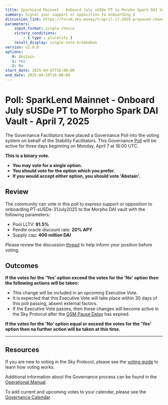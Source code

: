 ```yaml
---
title: SparkLend Mainnet - Onboard July sUSDe PT to Morpho Spark DAI Vault - April 7, 2025
summary: Signal your support or opposition to onboarding $ 
discussion_link: https://forum.sky.money/t/april-17-2025-proposed-changes-to-spark-for-upcoming-spell/26234
parameters:
    input_format: single-choice
    victory_conditions:
        - { type : plurality }
    result_display: single-vote-breakdown
version: v2.0.0
options:
   0: Abstain
   1: Yes
   2: No
start_date: 2025-04-07T16:00:00
end_date: 2025-04-10T16:00:00
---
```

# Poll: SparkLend Mainnet - Onboard July sUSDe PT to Morpho Spark DAI Vault - April 7, 2025

The Governance Facilitators have placed a Governance Poll into the voting system on behalf of the Stability Facilitators. This Governance [Poll](https://sky-atlas.powerhouse.io/#A.1.9.1_Operational_Weekly_Cycle-b189fa17-57a9-4d4e-9780-0ce4efd94211%7C0db30308) will be active for three days beginning on Monday, April 7 at 16:00 UTC.

**This is a binary vote.**

- **You may vote for a single option.**
- **You should vote for the option which you prefer.**
- **If you would accept either option, you should vote 'Abstain'.**

## Review

The community can vote in this poll to express support or opposition to onboarding PT-sUSDe-31July2025 to the Morpho DAI vault with the following parameters:

- Pool LLTV: **91.5%**
- Pendle oracle discount rate: **20% APY**
- Supply cap: **400 million DAI**

Please review the discussion [thread](https://forum.sky.money/t/april-17-2025-proposed-changes-to-spark-for-upcoming-spell/26234) to help inform your position before voting.

## Outcomes

**If the votes for the 'Yes' option exceed the votes for the 'No' option then the following actions will be taken:**

- This change will be included in an upcoming Executive Vote.
- It is expected that this Executive Vote will take place within 30 days of this poll passing, absent external factors.
- If the Executive Vote passes, then these changes will become active in the Sky Protocol after the [GSM Pause Delay](https://sky-atlas.powerhouse.io/A.1.9.2.1_Pause_Delay/a98b8227-95f6-4711-9d8d-f52cbc6ad2d0%7C0db30758e055) has expired.

**If the votes for the 'No' option equal or exceed the votes for the 'Yes' option then no further action will be taken at this time.**

---

## Resources

If you are new to voting in the Sky Protocol, please see the [voting guide](https://manual.makerdao.com/governance/voting-in-makerdao/on-chain-governance) to learn how voting works.

Additional information about the Governance process can be found in the [Operational Manual](https://manual.makerdao.com).

To add current and upcoming votes to your calendar, please see the [Governance Calendar](https://manual.makerdao.com/makerdao/calendars/governance-calendar).
